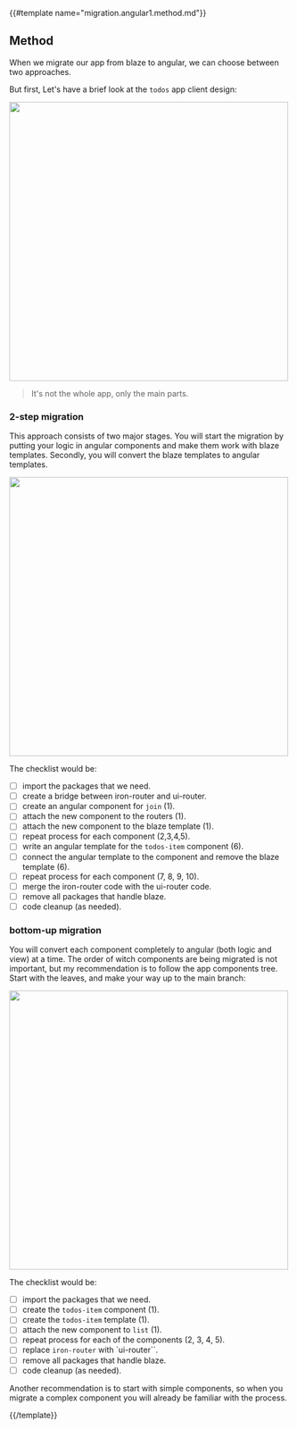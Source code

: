 {{#template name="migration.angular1.method.md"}}

## Method

When we migrate our app from blaze to angular, we can choose between two approaches.

But first, Let's have a brief look at the `todos` app client design:

<img src="/migration-images/todos.jpg" style="height: 500px; width: auto"/>

> It's not the whole app, only the main parts.

### 2-step migration

This approach consists of two major stages. You will start the migration by putting your logic in angular components and
make them work with blaze templates. Secondly, you will convert the blaze templates to angular templates.

<img src="/migration-images/steps.jpg" style="height: 500px; width: auto"/>

The checklist would be:

- [ ] import the packages that we need.
- [ ] create a bridge between iron-router and ui-router.
- [ ] create an angular component for `join` (1).
- [ ] attach the new component to the routers (1).
- [ ] attach the new component to the blaze template (1).
- [ ] repeat process for each component (2,3,4,5).
- [ ] write an angular template for the `todos-item` component (6).
- [ ] connect the angular template to the component and remove the blaze template (6).
- [ ] repeat process for each component (7, 8, 9, 10).
- [ ] merge the iron-router code with the ui-router code.
- [ ] remove all packages that handle blaze.
- [ ] code cleanup (as needed).

### bottom-up migration

You will convert each component completely to angular (both logic and view) at a time.
The order of witch components are being migrated is not important, but my recommendation is to follow the app components tree.
Start with the leaves, and make your way up to the main branch:

<img src="/migration-images/bottom-up.jpg" style="height: 500px; width: auto"/>

The checklist would be:

- [ ] import the packages that we need.
- [ ] create the `todos-item` component (1).
- [ ] create the `todos-item` template (1).
- [ ] attach the new component to `list` (1).
- [ ] repeat process for each of the components (2, 3, 4, 5).
- [ ] replace `iron-router` with `ui-router``.
- [ ] remove all packages that handle blaze.
- [ ] code cleanup (as needed).

Another recommendation is to start with simple components, so when you migrate a complex component you will already be
familiar with the process.

{{/template}}

